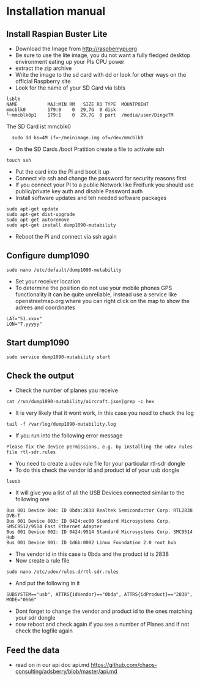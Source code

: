# Installation manual

## Install Raspian Buster Lite
* Download the Image from http://raspberrypi.org
* Be sure to use the lite image, you du not want a fully fledged desktop environment eating up your PIs CPU power
* extract the zip archive
* Write the image to the sd card with dd or look for other ways on the official Raspberry site
* Look for the name of your SD Card via lsbls

```
lsblk
NAME           MAJ:MIN RM   SIZE RO TYPE  MOUNTPOINT
mmcblk0        179:0    0  29,7G  0 disk  
└─mmcblk0p1    179:1    0  29,7G  0 part  /media/user/DingeTM
```
The SD Card ist mmcblk0

```
  sudo dd bs=4M if=~/meinimage.img of=/dev/mmcblk0
```

* On the SD Cards /boot Pratition create a file to activate ssh
```
touch ssh
```

* Put the card into the Pi and boot it up
* Connect via ssh and change the password for security reasons first
* If you connect your PI to a public Network like Freifunk you should use public/private key auth and disable Password auth
* Install software updates and teh needed software packages

```
sudo apt-get update
sudo apt-get dist-upgrade
sudo apt-get autoremove
sudo apt-get install dump1090-mutability
```

* Reboot the Pi and connect via ssh again

## Configure dump1090

```
sudo nano /etc/default/dump1090-mutability
```
* Set your receiver location
* To determine the position do not use your mobile phones GPS functionality it can be quite unreliable, instead use a service like openstreetmap.org where you can right click on the map to show the adrees and coordinates
```
LAT="51.xxxx"
LON="7.yyyyy"
```

## Start dump1090
```
sudo service dump1090-mutability start
```

## Check the output
* Check the number of planes you receive

```
cat /run/dump1090-mutability/aircraft.json|grep -c hex
```
* It is very likely that it wont work, in this case you need to check the log

```
tail -f /var/log/dump1090-mutability.log
```
* If you run into the following error message
```
Please fix the device permissions, e.g. by installing the udev rules file rtl-sdr.rules
```
* You need to create a udev rule file for your particular rtl-sdr dongle
* To do this check the vendor id and product id of your usb dongle
```
lsusb
```
* It will give you a list of all the USB Devices connected similar to the following one
```
Bus 001 Device 004: ID 0bda:2838 Realtek Semiconductor Corp. RTL2838 DVB-T
Bus 001 Device 003: ID 0424:ec00 Standard Microsystems Corp. SMSC9512/9514 Fast Ethernet Adapter
Bus 001 Device 002: ID 0424:9514 Standard Microsystems Corp. SMC9514 Hub
Bus 001 Device 001: ID 1d6b:0002 Linux Foundation 2.0 root hub
```
* The vendor id in this case is 0bda and the product id is 2838
* Now create a rule file
```
sudo nano /etc/udev/rules.d/rtl-sdr.rules
```
* And put the following in it
```
SUBSYSTEM=="usb", ATTRS{idVendor}=="0bda", ATTRS{idProduct}=="2838",  MODE="0666"
```
* Dont forget to change the vendor and product id to the ones matching your sdr dongle
* now reboot and check again if you see a number of Planes and if not check the logfile again

## Feed the data
* read on in our api doc api.md https://github.com/chaos-consulting/adsberry/blob/master/api.md
